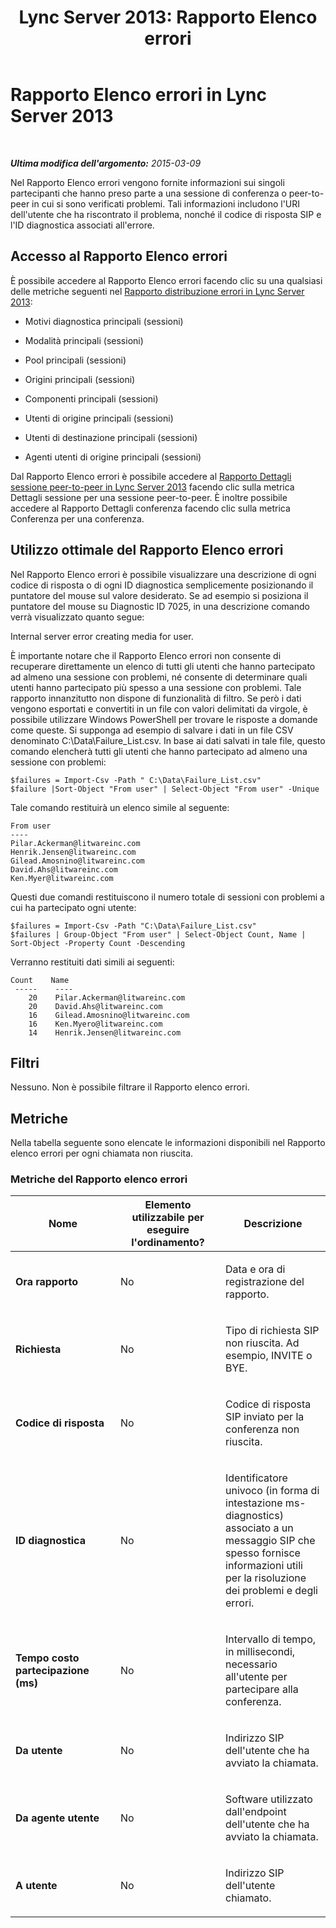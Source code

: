﻿---
title: 'Lync Server 2013: Rapporto Elenco errori'
TOCTitle: Rapporto Elenco errori
ms:assetid: b6f3a605-e0c6-461e-b17a-41d8039ace9d
ms:mtpsurl: https://technet.microsoft.com/it-it/library/Gg615446(v=OCS.15)
ms:contentKeyID: 49301752
ms.date: 08/24/2015
mtps_version: v=OCS.15
ms.translationtype: HT
---

# Rapporto Elenco errori in Lync Server 2013

 

_**Ultima modifica dell'argomento:** 2015-03-09_

Nel Rapporto Elenco errori vengono fornite informazioni sui singoli partecipanti che hanno preso parte a una sessione di conferenza o peer-to-peer in cui si sono verificati problemi. Tali informazioni includono l'URI dell'utente che ha riscontrato il problema, nonché il codice di risposta SIP e l'ID diagnostica associati all'errore.

## Accesso al Rapporto Elenco errori

È possibile accedere al Rapporto Elenco errori facendo clic su una qualsiasi delle metriche seguenti nel [Rapporto distribuzione errori in Lync Server 2013](lync-server-2013-failure-distribution-report.md):

  - Motivi diagnostica principali (sessioni)

  - Modalità principali (sessioni)

  - Pool principali (sessioni)

  - Origini principali (sessioni)

  - Componenti principali (sessioni)

  - Utenti di origine principali (sessioni)

  - Utenti di destinazione principali (sessioni)

  - Agenti utenti di origine principali (sessioni)

Dal Rapporto Elenco errori è possibile accedere al [Rapporto Dettagli sessione peer-to-peer in Lync Server 2013](lync-server-2013-peer-to-peer-session-detail-report.md) facendo clic sulla metrica Dettagli sessione per una sessione peer-to-peer. È inoltre possibile accedere al Rapporto Dettagli conferenza facendo clic sulla metrica Conferenza per una conferenza.

## Utilizzo ottimale del Rapporto Elenco errori

Nel Rapporto Elenco errori è possibile visualizzare una descrizione di ogni codice di risposta o di ogni ID diagnostica semplicemente posizionando il puntatore del mouse sul valore desiderato. Se ad esempio si posiziona il puntatore del mouse su Diagnostic ID 7025, in una descrizione comando verrà visualizzato quanto segue:

Internal server error creating media for user.

È importante notare che il Rapporto Elenco errori non consente di recuperare direttamente un elenco di tutti gli utenti che hanno partecipato ad almeno una sessione con problemi, né consente di determinare quali utenti hanno partecipato più spesso a una sessione con problemi. Tale rapporto innanzitutto non dispone di funzionalità di filtro. Se però i dati vengono esportati e convertiti in un file con valori delimitati da virgole, è possibile utilizzare Windows PowerShell per trovare le risposte a domande come queste. Si supponga ad esempio di salvare i dati in un file CSV denominato C:\\Data\\Failure\_List.csv. In base ai dati salvati in tale file, questo comando elencherà tutti gli utenti che hanno partecipato ad almeno una sessione con problemi:

    $failures = Import-Csv -Path " C:\Data\Failure_List.csv"
    $failure |Sort-Object "From user" | Select-Object "From user" -Unique

Tale comando restituirà un elenco simile al seguente:

    From user
    ----
    Pilar.Ackerman@litwareinc.com
    Henrik.Jensen@litwareinc.com
    Gilead.Amosnino@litwareinc.com
    David.Ahs@litwareinc.com
    Ken.Myer@litwareinc.com

Questi due comandi restituiscono il numero totale di sessioni con problemi a cui ha partecipato ogni utente:

    $failures = Import-Csv -Path "C:\Data\Failure_List.csv"
    $failures | Group-Object "From user" | Select-Object Count, Name | Sort-Object -Property Count -Descending

Verranno restituiti dati simili ai seguenti:

    Count    Name
     -----    ----
        20    Pilar.Ackerman@litwareinc.com
        20    David.Ahs@litwareinc.com
        16    Gilead.Amosnino@litwareinc.com
        16    Ken.Myero@litwareinc.com
        14    Henrik.Jensen@litwareinc.com

## Filtri

Nessuno. Non è possibile filtrare il Rapporto elenco errori.

## Metriche

Nella tabella seguente sono elencate le informazioni disponibili nel Rapporto elenco errori per ogni chiamata non riuscita.

### Metriche del Rapporto elenco errori

<table>
<colgroup>
<col style="width: 33%" />
<col style="width: 33%" />
<col style="width: 33%" />
</colgroup>
<thead>
<tr class="header">
<th>Nome</th>
<th>Elemento utilizzabile per eseguire l'ordinamento?</th>
<th>Descrizione</th>
</tr>
</thead>
<tbody>
<tr class="odd">
<td><p><strong>Ora rapporto</strong></p></td>
<td><p>No</p></td>
<td><p>Data e ora di registrazione del rapporto.</p></td>
</tr>
<tr class="even">
<td><p><strong>Richiesta</strong></p></td>
<td><p>No</p></td>
<td><p>Tipo di richiesta SIP non riuscita. Ad esempio, INVITE o BYE.</p></td>
</tr>
<tr class="odd">
<td><p><strong>Codice di risposta</strong></p></td>
<td><p>No</p></td>
<td><p>Codice di risposta SIP inviato per la conferenza non riuscita.</p></td>
</tr>
<tr class="even">
<td><p><strong>ID diagnostica</strong></p></td>
<td><p>No</p></td>
<td><p>Identificatore univoco (in forma di intestazione ms-diagnostics) associato a un messaggio SIP che spesso fornisce informazioni utili per la risoluzione dei problemi e degli errori.</p></td>
</tr>
<tr class="odd">
<td><p><strong>Tempo costo partecipazione (ms)</strong></p></td>
<td><p>No</p></td>
<td><p>Intervallo di tempo, in millisecondi, necessario all'utente per partecipare alla conferenza.</p></td>
</tr>
<tr class="even">
<td><p><strong>Da utente</strong></p></td>
<td><p>No</p></td>
<td><p>Indirizzo SIP dell'utente che ha avviato la chiamata.</p></td>
</tr>
<tr class="odd">
<td><p><strong>Da agente utente</strong></p></td>
<td><p>No</p></td>
<td><p>Software utilizzato dall'endpoint dell'utente che ha avviato la chiamata.</p></td>
</tr>
<tr class="even">
<td><p><strong>A utente</strong></p></td>
<td><p>No</p></td>
<td><p>Indirizzo SIP dell'utente chiamato.</p></td>
</tr>
</tbody>
</table>

